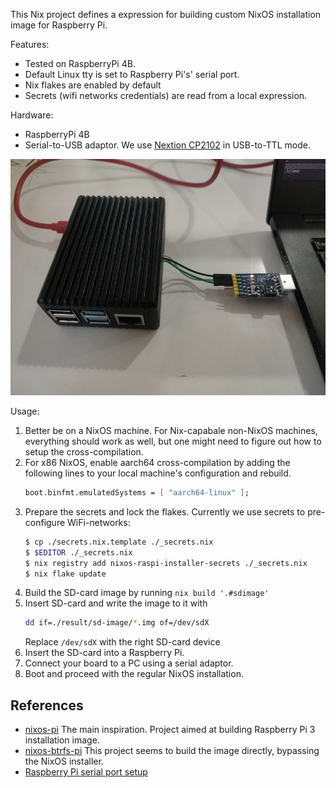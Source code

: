 This Nix project defines a expression for building custom NixOS installation image for Raspberry Pi.

Features:

- Tested on RaspberryPi 4B.
- Default Linux tty is set to Raspberry Pi's' serial port.
- Nix flakes are enabled by default
- Secrets (wifi networks credentials) are read from a local expression.

Hardware:

- RaspberryPi 4B
- Serial-to-USB adaptor. We use
  [Nextion CP2102](https://www.amazon.com/NEXTION-CP2102-Adapter-Display-Beitian/dp/B07R3388DW)
  in USB-to-TTL mode.


![](./raspi.jpg)

Usage:

1. Better be on a NixOS machine. For Nix-capabale non-NixOS machines, everything should work as
   well, but one might need to figure out how to setup the cross-compilation.
2. For x86 NixOS, enable aarch64 cross-compilation by adding the following lines to your local
   machine's configuration and rebuild.
   ``` nix
   boot.binfmt.emulatedSystems = [ "aarch64-linux" ];
   ```
3. Prepare the secrets and lock the flakes. Currently we use secrets to pre-configure WiFi-networks:
   ``` sh
   $ cp ./secrets.nix.template ./_secrets.nix
   $ $EDITOR ./_secrets.nix
   $ nix registry add nixos-raspi-installer-secrets ./_secrets.nix
   $ nix flake update
   ```
3. Build the SD-card image by running `nix build '.#sdimage'`
4. Insert SD-card and write the image to it with
   ``` sh
   dd if=./result/sd-image/*.img of=/dev/sdX
   ```
   Replace `/dev/sdX` with the right SD-card device
5. Insert the SD-card into a Raspberry Pi.
6. Connect your board to a PC using a serial adaptor.
7. Boot and proceed with the regular NixOS installation.


References
----------

* [nixos-pi](https://github.com/lucernae/nixos-pi/) The main inspiration. Project aimed at building
  Raspberry Pi 3 installation image.
* [nixos-btrfs-pi](https://github.com/n8henrie/nixos-btrfs-pi) This project seems to build
  the image directly, bypassing the NixOS installer.
* [Raspberry Pi serial port setup](https://raspberrypi.stackexchange.com/questions/108769/what-is-the-correct-way-to-connect-serial-console-on-rpi4-model-b)
